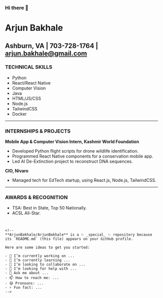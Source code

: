 ### Hi there 👋


# Arjun Bakhale

## Ashburn, VA | 703-728-1764 | arjun.bakhale@gmail.com 

### TECHNICAL SKILLS
- Python
- React/React Native
- Computer Vision
- Java
- HTML/JS/CSS
- Node.js
- TailwindCSS
- Docker

---

### INTERNSHIPS & PROJECTS

**Mobile App & Computer Vision Intern, Kashmir World Foundation**  
- Developed Python flight scripts for drone wildlife identification.
- Programmed React Native components for a conservation mobile app.
- Led AI De-Extinction project to reconstruct DNA sequences.

**CIO, Nivaro**  
- Managed tech for EdTech startup, using React.js, Node.js, TailwindCSS.
  

---

### AWARDS & RECOGNITION

- TSA: Best in State, Top 50 Nationally.
- ACSL All-Star.


```


<!--
**ArjunBakhale/ArjunBakhale** is a ✨ _special_ ✨ repository because its `README.md` (this file) appears on your GitHub profile.

Here are some ideas to get you started:

- 🔭 I’m currently working on ...
- 🌱 I’m currently learning ...
- 👯 I’m looking to collaborate on ...
- 🤔 I’m looking for help with ...
- 💬 Ask me about ...
- 📫 How to reach me: ...
- 😄 Pronouns: ...
- ⚡ Fun fact: ...
-->
